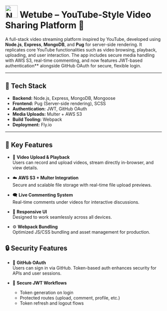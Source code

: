# <img src="assets/netflix.ico" alt="Netflix And Chill" width="40" height="40"> Wetube – YouTube-Style Video Sharing Platform 🎥

A full-stack video streaming platform inspired by YouTube, developed using **Node.js**, **Express**, **MongoDB**, and **Pug** for server-side rendering. It replicates core YouTube functionalities such as video browsing, playback, uploading, and user interaction. The app includes secure media handling with AWS S3, real-time commenting, and now features JWT-based authentication** alongside GitHub OAuth for secure, flexible login.

---

## 🚀 Tech Stack

- **Backend:** Node.js, Express, MongoDB, Mongoose
- **Frontend:** Pug (Server-side rendering), SCSS
- **Authentication:** JWT, GitHub OAuth
- **Media Uploads:** Multer + AWS S3
- **Build Tooling:** Webpack
- **Deployment:** Fly.io

---

## 🌟 Key Features

- 🎥 **Video Upload & Playback**  
  Users can record and upload videos, stream directly in-browser, and view details.

- ☁️ **AWS S3 + Multer Integration**  
  Secure and scalable file storage with real-time file upload previews.

- 🗨 **Live Commenting System**  
  Real-time comments under videos for interactive discussions.

- 📱 **Responsive UI**  
  Designed to work seamlessly across all devices.

- ⚙️ **Webpack Bundling**  
  Optimized JS/CSS bundling and asset management for production.

## 🔒 Security Features

- 🔐 **GitHub OAuth**  
  Users can sign in via GitHub. Token-based auth enhances security for APIs and user sessions.

- 🔐 **Secure JWT Workflows**  
  - Token generation on login
  - Protected routes (upload, comment, profile, etc.)
  - Token refresh and logout flows